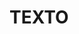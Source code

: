 <meta charset="UTF-8"> <!-- Define o encoding da página -->
<!-- Comentários em HTML usam caracteres diferentes dos comentários em JavaScript -->

<h1> TEXTO </h1> <!-- h1 é o maior cabeçalho, vai até h6 -->
<br> <!-- br serve para pular linha  -->


<script>//Define a parte em JavaScript do código

//Comentários em JavaScript são com //

// document.write() serve para escrever na página
document.write( "<h1> TEXTO </h1>" );

document.write( "<br>" );
</script
